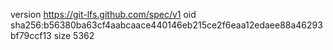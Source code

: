 version https://git-lfs.github.com/spec/v1
oid sha256:b56380ba63cf4aabcaace440146eb215ce2f6eaa12edaee88a46293bf79ccf13
size 5362
